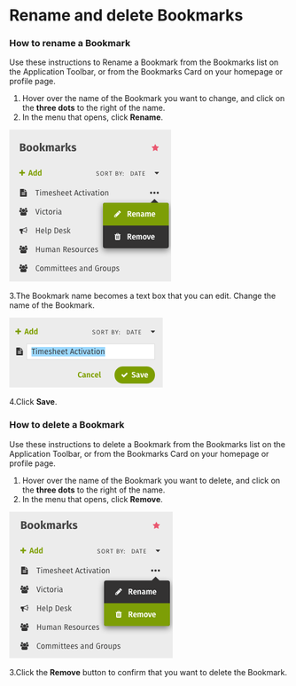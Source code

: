 # Rename and delete Bookmarks



### How to rename a Bookmark

Use these instructions to Rename a Bookmark from the Bookmarks list on the Application Toolbar, or from the Bookmarks Card on your homepage or profile page.

1. Hover over the name of the Bookmark you want to change, and click on the **three dots** to the right of the name.
2. In the menu that opens, click **Rename**.

![](../../../.gitbook/assets/9%20%283%29.png)

3.The Bookmark name becomes a text box that you can edit. Change the name of the Bookmark.

![](../../../.gitbook/assets/10%20%283%29.png)

4.Click **Save**.



### How to delete a Bookmark

Use these instructions to delete a Bookmark from the Bookmarks list on the Application Toolbar, or from the Bookmarks Card on your homepage or profile page.

1. Hover over the name of the Bookmark you want to delete, and click on the **three dots** to the right of the name.
2. In the menu that opens, click **Remove**.

![](../../../.gitbook/assets/11%20%281%29.png)

3.Click the **Remove** button to confirm that you want to delete the Bookmark.

